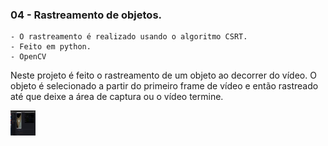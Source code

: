 ### 04 - Rastreamento de objetos.
    - O rastreamento é realizado usando o algoritmo CSRT.
    - Feito em python.
    - OpenCV

Neste projeto é feito o rastreamento de um objeto ao decorrer do vídeo. O objeto é selecionado a partir do primeiro frame de vídeo e então rastreado até que deixe a área de captura ou o vídeo termine.

<img src="demonstracao.gif" width="40" height="40" />
